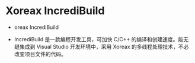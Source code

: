 # Xoreax IncrediBuild

- oreax IncrediBuild

- IncrediBuild 是一款编程开发工具，可加快 C/C++ 的编译和创建速度。能无缝集成到 Visual Studio 开发环境中，采用 Xoreax 的多线程处理技术，不必改变项目文件的代码。
